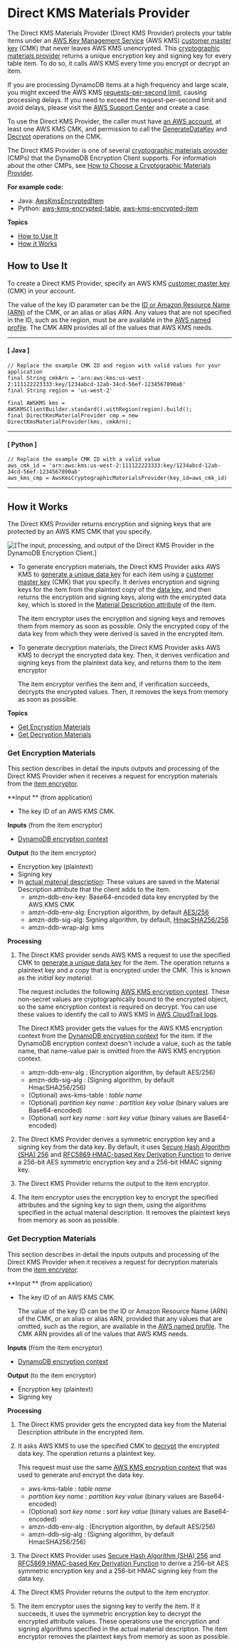 # Direct KMS Materials Provider<a name="direct-kms-provider"></a>

The Direct KMS Materials Provider \(Direct KMS Provider\) protects your table items under an [AWS Key Management Service](http://docs.aws.amazon.com/kms/latest/developerguide/) \(AWS KMS\) [customer master key](http://docs.aws.amazon.com/kms/latest/developerguide/concepts.html#master_keys) \(CMK\) that never leaves AWS KMS unencrypted\. This [cryptographic materials provider](concepts.md#concept-material-provider) returns a unique encryption key and signing key for every table item\. To do so, it calls AWS KMS every time you encrypt or decrypt an item\.

If you are processing DynamoDB items at a high frequency and large scale, you might exceed the AWS KMS [requests\-per\-second limit](http://docs.aws.amazon.com/kms/latest/developerguide/limits.html#requests-per-second), causing processing delays\. If you need to exceed the request\-per\-second limit and avoid delays, please visit the [AWS Support Center](https://console.aws.amazon.com/support/home) and create a case\. 

To use the Direct KMS Provider, the caller must have [an AWS account](https://aws.amazon.com/premiumsupport/knowledge-center/create-and-activate-aws-account/), at least one AWS KMS CMK, and permission to call the [GenerateDataKey](http://docs.aws.amazon.com/kms/latest/APIReference/API_GenerateDataKey.html) and [Decrypt](http://docs.aws.amazon.com/kms/latest/APIReference/API_Decrypt.html) operations on the CMK\. 

The Direct KMS Provider is one of several [cryptographic materials provider](concepts.md#concept-material-provider) \(CMPs\) that the DynamoDB Encryption Client supports\. For information about the other CMPs, see [How to Choose a Cryptographic Materials Provider](crypto-materials-providers.md)\.

**For example code:**
+ Java: [AwsKmsEncryptedItem](https://github.com/awslabs/aws-dynamodb-encryption-java/blob/master/examples/com/amazonaws/examples/AwsKmsEncryptedItem.java)
+ Python: [aws\-kms\-encrypted\-table](https://github.com/awslabs/aws-dynamodb-encryption-python/blob/master/examples/src/aws_kms_encrypted_table.py), [aws\-kms\-encrypted\-item](https://github.com/awslabs/aws-dynamodb-encryption-python/blob/master/examples/src/aws_kms_encrypted_item.py)

**Topics**
+ [How to Use It](#provider-kms-how-to-use)
+ [How it Works](#provider-kms-how-it-works)

## How to Use It<a name="provider-kms-how-to-use"></a>

To create a Direct KMS Provider, specify an AWS KMS [customer master key](http://docs.aws.amazon.com/kms/latest/developerguide/concepts.html#master_keys) \(CMK\) in your account\.

The value of the key ID parameter can be the [ID or Amazon Resource Name \(ARN\)](http://docs.aws.amazon.com/kms/latest/developerguide/viewing-keys.html#find-cmk-id-arn) of the CMK, or an alias or alias ARN\. Any values that are not specified in the ID, such as the region, must be are available in the [AWS named profile](https://docs.aws.amazon.com/cli/latest/userguide/cli-multiple-profiles.html)\. The CMK ARN provides all of the values that AWS KMS needs\.

------
#### [ Java ]

```
// Replace the example CMK ID and region with valid values for your application
final String cmkArn = 'arn:aws:kms:us-west-2:111122223333:key/1234abcd-12ab-34cd-56ef-1234567890ab'
final String region = 'us-west-2'
      
final AWSKMS kms = AWSKMSClientBuilder.standard().withRegion(region).build();
final DirectKmsMaterialProvider cmp = new DirectKmsMaterialProvider(kms, cmkArn);
```

------
#### [ Python ]

```
// Replace the example CMK ID with a valid value
aws_cmk_id = 'arn:aws:kms:us-west-2:111122223333:key/1234abcd-12ab-34cd-56ef-1234567890ab'
aws_kms_cmp = AwsKmsCryptographicMaterialsProvider(key_id=aws_cmk_id)
```

------

## How it Works<a name="provider-kms-how-it-works"></a>

The Direct KMS Provider returns encryption and signing keys that are protected by an AWS KMS CMK that you specify\.

![\[The input, processing, and output of the Direct KMS Provider in the DynamoDB Encryption Client.\]](http://docs.aws.amazon.com/dynamodb-encryption-client/latest/devguide/images/directKMS.png)
+ To generate encryption materials, the Direct KMS Provider asks AWS KMS to [generate a unique data key](http://docs.aws.amazon.com/kms/latest/APIReference/API_GenerateDataKey.html) for each item using a [customer master key](http://docs.aws.amazon.com/kms/latest/developerguide/concepts.html#master_keys) \(CMK\) that you specify\. It derives encryption and signing keys for the item from the plaintext copy of the [data key](http://docs.aws.amazon.com/kms/latest/developerguide/concepts.html#data-keys), and then returns the encryption and signing keys, along with the encrypted data key, which is stored in the [Material Description attribute](concepts.md#material-description) of the item\. 

  The item encryptor uses the encryption and signing keys and removes them from memory as soon as possible\. Only the encrypted copy of the data key from which they were derived is saved in the encrypted item\.
+ To generate decryption materials, the Direct KMS Provider asks AWS KMS to decrypt the encrypted data key\. Then, it derives verification and signing keys from the plaintext data key, and returns them to the item encryptor

  The item encryptor verifies the item and, if verification succeeds, decrypts the encrypted values\. Then, it removes the keys from memory as soon as possible\.

**Topics**
+ [Get Encryption Materials](#direct-kms-get-encryption-materials)
+ [Get Decryption Materials](#direct-kms-get-decryption-materials)

### Get Encryption Materials<a name="direct-kms-get-encryption-materials"></a>

This section describes in detail the inputs outputs and processing of the Direct KMS Provider when it receives a request for encryption materials from the [item encryptor](concepts.md#item-encryptor)\.

**Input ** \(from application\)
+ The key ID of an AWS KMS CMK\. 

**Inputs** \(from the item encryptor\)
+ [DynamoDB encryption context](concepts.md#encryption-context)

**Output** \(to the item encryptor\)
+ Encryption key \(plaintext\)
+ Signing key
+ In [actual material description](concepts.md#material-description): These values are saved in the Material Description attribute that the client adds to the item\.
  + amzn\-ddb\-env\-key: Base64\-encoded data key encrypted by the AWS KMS CMK
  + amzn\-ddb\-env\-alg: Encryption algorithm, by default [AES/256](https://csrc.nist.gov/projects/cryptographic-standards-and-guidelines/archived-crypto-projects/aes-development)
  + amzn\-ddb\-sig\-alg: Signing algorithm, by default, [HmacSHA256/256](https://en.wikipedia.org/wiki/HMAC)
  + amzn\-ddb\-wrap\-alg: kms

**Processing**

1. The Direct KMS provider sends AWS KMS a request to use the specified CMK to [generate a unique data key](https://alpha-docs-aws.amazon.com/kms/latest/APIReference/API_GenerateDataKey.html) for the item\. The operation returns a plaintext key and a copy that is encrypted under the CMK\. This is known as the *initial key material*\.

   The request includes the following [AWS KMS encryption context](https://alpha-docs-aws.amazon.com/kms/latest/developerguide/concepts.html#encrypt_context)\. These non\-secret values are cryptographically bound to the encrypted object, so the same encryption context is required on decrypt\. You can use these values to identify the call to AWS KMS in [AWS CloudTrail logs](https://alpha-docs-aws.amazon.com/kms/latest/developerguide/monitoring-overview.html)\.

   The Direct KMS provider gets the values for the AWS KMS encryption context from the [DynamoDB encryption context](concepts.md#encryption-context) for the item\. If the DynamoDB encryption context doesn't include a value, such as the table name, that name\-value pair is omitted from the AWS KMS encryption context\.
   + amzn\-ddb\-env\-alg : \(Encryption algorithm, by default AES/256\)
   + amzn\-ddb\-sig\-alg : \(Signing algorithm, by default HmacSHA256/256\)
   + \(Optional\) aws\-kms\-table : *table name*
   + \(Optional\) *partition key name* : *partition key value* \(binary values are Base64\-encoded\)
   + \(Optional\) *sort key name* : *sort key value* \(binary values are Base64\-encoded\)

1. The Direct KMS Provider derives a symmetric encryption key and a signing key from the data key\. By default, it uses [Secure Hash Algorithm \(SHA\) 256](https://en.wikipedia.org/wiki/SHA-2) and [RFC5869 HMAC\-based Key Derivation Function](https://tools.ietf.org/html/rfc5869) to derive a 256\-bit AES symmetric encryption key and a 256\-bit HMAC signing key\. 

1. The Direct KMS Provider returns the output to the item encryptor\.

1. The item encryptor uses the encryption key to encrypt the specified attributes and the signing key to sign them, using the algorithms specified in the actual material description\. It removes the plaintext keys from memory as soon as possible\.

### Get Decryption Materials<a name="direct-kms-get-decryption-materials"></a>

This section describes in detail the inputs outputs and processing of the Direct KMS Provider when it receives a request for decryption materials from the [item encryptor](concepts.md#item-encryptor)\.

**Input ** \(from application\)
+ The key ID of an AWS KMS CMK\. 

  The value of the key ID can be the ID or Amazon Resource Name \(ARN\) of the CMK, or an alias or alias ARN, provided that any values that are omitted, such as the region, are available in the [AWS named profile](https://docs.aws.amazon.com/cli/latest/userguide/cli-multiple-profiles.html)\. The CMK ARN provides all of the values that AWS KMS needs\.

**Inputs** \(from the item encryptor\)
+ [DynamoDB encryption context](concepts.md#encryption-context)

**Output** \(to the item encryptor\)
+ Encryption key \(plaintext\)
+ Signing key

**Processing**

1. The Direct KMS provider gets the encrypted data key from the Material Description attribute in the encrypted item\. 

1. It asks AWS KMS to use the specified CMK to [decrypt](https://alpha-docs-aws.amazon.com/kms/latest/APIReference/API_GenerateDataKey.html) the encrypted data key\. The operation returns a plaintext key\.

   This request must use the same [AWS KMS encryption context](https://alpha-docs-aws.amazon.com/kms/latest/developerguide/concepts.html#encrypt_context) that was used to generate and encrypt the data key\.
   + aws\-kms\-table : *table name*
   + *partition key name* : *partition key value* \(binary values are Base64\-encoded\)
   + \(Optional\) *sort key name* : *sort key value* \(binary values are Base64\-encoded\)
   + amzn\-ddb\-env\-alg : \(Encryption algorithm, by default AES/256\)
   + amzn\-ddb\-sig\-alg : \(Signing algorithm, by default HmacSHA256/256\)

1. The Direct KMS Provider uses [Secure Hash Algorithm \(SHA\) 256](https://en.wikipedia.org/wiki/SHA-2) and [RFC5869 HMAC\-based Key Derivation Function](https://tools.ietf.org/html/rfc5869) to derive a 256\-bit AES symmetric encryption key and a 256\-bit HMAC signing key from the data key\. 

1. The Direct KMS Provider returns the output to the item encryptor\.

1. The item encryptor uses the signing key to verify the item\. If it succeeds, it uses the symmetric encryption key to decrypt the encrypted attribute values\. These operations use the encryption and signing algorithms specified in the actual material description\. The item encryptor removes the plaintext keys from memory as soon as possible\.